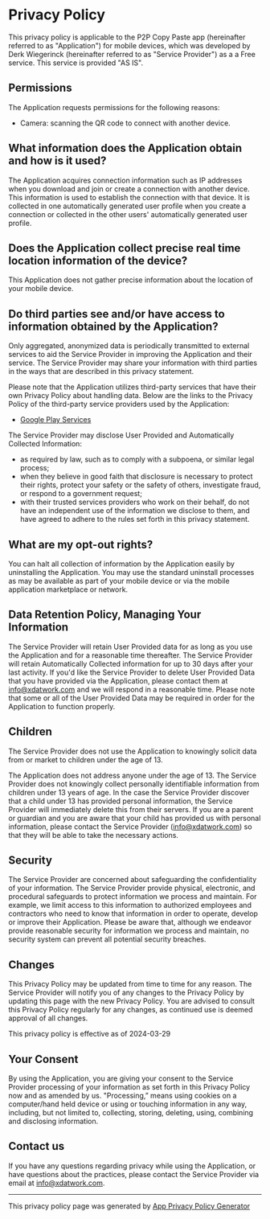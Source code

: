 # Privacy Policy

This privacy policy is applicable to the P2P Copy Paste app (hereinafter referred to as "Application") for mobile devices, which was developed by Derk Wiegerinck (hereinafter referred to as "Service Provider") as a a Free service. This service is provided "AS IS".

## Permissions

The Application requests permissions for the following reasons:

- Camera: scanning the QR code to connect with another device.

## What information does the Application obtain and how is it used?

The Application acquires connection information such as IP addresses when you download and join or create a connection with another device. This information is used to establish the connection with that device. It is collected in one automatically generated user profile when you create a connection or collected in the other users' automatically generated user profile.

## Does the Application collect precise real time location information of the device?

This Application does not gather precise information about the location of your mobile device.

## Do third parties see and/or have access to information obtained by the Application?

Only aggregated, anonymized data is periodically transmitted to external services to aid the Service Provider in improving the Application and their service. The Service Provider may share your information with third parties in the ways that are described in this privacy statement.

Please note that the Application utilizes third-party services that have their own Privacy Policy about handling data. Below are the links to the Privacy Policy of the third-party service providers used by the Application:

*   [Google Play Services](https://www.google.com/policies/privacy/)

The Service Provider may disclose User Provided and Automatically Collected Information:

*   as required by law, such as to comply with a subpoena, or similar legal process;
*   when they believe in good faith that disclosure is necessary to protect their rights, protect your safety or the safety of others, investigate fraud, or respond to a government request;
*   with their trusted services providers who work on their behalf, do not have an independent use of the information we disclose to them, and have agreed to adhere to the rules set forth in this privacy statement.

## What are my opt-out rights?

You can halt all collection of information by the Application easily by uninstalling the Application. You may use the standard uninstall processes as may be available as part of your mobile device or via the mobile application marketplace or network.

## Data Retention Policy, Managing Your Information

The Service Provider will retain User Provided data for as long as you use the Application and for a reasonable time thereafter. The Service Provider will retain Automatically Collected information for up to 30 days after your last activity. If you'd like the Service Provider to delete User Provided Data that you have provided via the Application, please contact them at info@xdatwork.com and we will respond in a reasonable time. Please note that some or all of the User Provided Data may be required in order for the Application to function properly.

## Children

The Service Provider does not use the Application to knowingly solicit data from or market to children under the age of 13.

The Application does not address anyone under the age of 13\. The Service Provider does not knowingly collect personally identifiable information from children under 13 years of age. In the case the Service Provider discover that a child under 13 has provided personal information, the Service Provider will immediately delete this from their servers. If you are a parent or guardian and you are aware that your child has provided us with personal information, please contact the Service Provider (info@xdatwork.com) so that they will be able to take the necessary actions.

## Security

The Service Provider are concerned about safeguarding the confidentiality of your information. The Service Provider provide physical, electronic, and procedural safeguards to protect information we process and maintain. For example, we limit access to this information to authorized employees and contractors who need to know that information in order to operate, develop or improve their Application. Please be aware that, although we endeavor provide reasonable security for information we process and maintain, no security system can prevent all potential security breaches.

## Changes

This Privacy Policy may be updated from time to time for any reason. The Service Provider will notify you of any changes to the Privacy Policy by updating this page with the new Privacy Policy. You are advised to consult this Privacy Policy regularly for any changes, as continued use is deemed approval of all changes.

This privacy policy is effective as of 2024-03-29

## Your Consent

By using the Application, you are giving your consent to the Service Provider processing of your information as set forth in this Privacy Policy now and as amended by us. "Processing,” means using cookies on a computer/hand held device or using or touching information in any way, including, but not limited to, collecting, storing, deleting, using, combining and disclosing information.

## Contact us

If you have any questions regarding privacy while using the Application, or have questions about the practices, please contact the Service Provider via email at info@xdatwork.com.

* * *

This privacy policy page was generated by [App Privacy Policy Generator](https://app-privacy-policy-generator.nisrulz.com/)